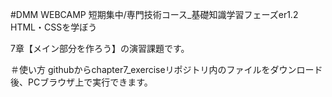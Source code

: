 #DMM WEBCAMP 短期集中/専門技術コース_基礎知識学習フェーズer1.2 HTML・CSSを学ぼう

7章【メイン部分を作ろう】の演習課題です。

＃使い方 githubからchapter7_exerciseリポジトリ内のファイルをダウンロード後、PCブラウザ上で実行できます。